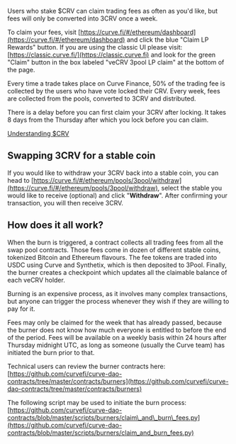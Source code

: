 Users who stake $CRV can claim trading fees as often as you'd like, but fees will only be converted into 3CRV once a week.

To claim your fees, visit [https://curve.fi/#/ethereum/dashboard](https://curve.fi/#/ethereum/dashboard) and click the blue "Claim LP Rewards" button. If you are using the classic UI please visit: [https://classic.curve.fi/](https://classic.curve.fi) and look for the green "Claim" button in the box labeled "veCRV 3pool LP claim" at the bottom of the page.

Every time a trade takes place on Curve Finance, 50% of the trading fee is collected by the users who have vote locked their CRV. Every week, fees are collected from the pools, converted to 3CRV and distributed.

There is a delay before you can first claim your 3CRV after locking. It takes 8 days from the Thursday after which you lock before you can claim.

[Understanding $CRV](../crv-token/understanding-crv.md)

## **Swapping 3CRV for a stable coin**

If you would like to withdraw your 3CRV back into a stable coin, you can head to [https://curve.fi/#/ethereum/pools/3pool/withdraw](https://curve.fi/#/ethereum/pools/3pool/withdraw), select the stable you would like to receive (optional) and click "**Withdraw**". After confirming your transaction, you will then receive 3CRV.

## **How does it all work?**

When the burn is triggered, a contract collects all trading fees from all the swap pool contracts. Those fees come in dozen of different stable coins, tokenized Bitcoin and Ethereum flavours. The fee tokens are traded into USDC using Curve and Synthetix, which is then deposited to 3Pool. Finally, the burner creates a checkpoint which updates all the claimable balance of each veCRV holder.

Burning is an expensive process, as it involves many complex transactions, but anyone can trigger the process whenever they wish if they are willing to pay for it.

Fees may only be claimed for the week that has already passed, because the burner does not know how much everyone is entitled to before the end of the period. Fees will be available on a weekly basis within 24 hours after Thursday midnight UTC, as long as someone (usually the Curve team) has initiated the burn prior to that.

Technical users can review the burner contracts here: [https://github.com/curvefi/curve-dao-contracts/tree/master/contracts/burners](https://github.com/curvefi/curve-dao-contracts/tree/master/contracts/burners)​

The following script may be used to initiate the burn process: [https://github.com/curvefi/curve-dao-contracts/blob/master/scripts/burners/claim\_and\_burn\_fees.py](https://github.com/curvefi/curve-dao-contracts/blob/master/scripts/burners/claim_and_burn_fees.py)​

